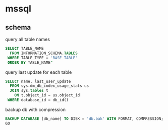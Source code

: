# mssql

## schema

query all table names

```sql
SELECT TABLE_NAME
  FROM INFORMATION_SCHEMA.TABLES
 WHERE TABLE_TYPE = 'BASE TABLE'
 ORDER BY TABLE_NAME"
```

query last update for each table

```sql
SELECT name, last_user_update
  FROM sys.dm_db_index_usage_stats us
  JOIN sys.tables t
    ON t.object_id = us.object_id
 WHERE database_id = db_id()
```

backup db with compression

```sql
BACKUP DATABASE [db_name] TO DISK = 'db.bak' WITH FORMAT, COMPRESSION;
GO
```
